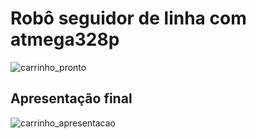 # Robô seguidor de linha com atmega328p
![carrinho_pronto](https://github.com/user-attachments/assets/90c3a274-bced-4909-b11e-3a4a94948fa5)
## Apresentação final
![carrinho_apresentacao](https://github.com/user-attachments/assets/d28e3a08-9997-4222-a031-2140679fe173)


